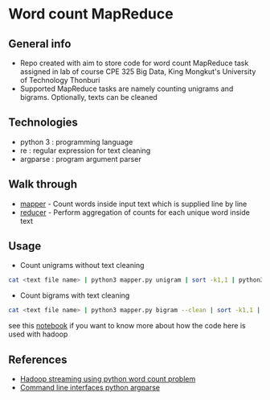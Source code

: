 # Word count MapReduce

## General info
- Repo created with aim to store code for word count MapReduce task assigned in lab of course CPE 325 Big Data, King Mongkut's University of Technology Thonburi
- Supported MapReduce tasks are namely counting unigrams and bigrams. Optionally, texts can be cleaned

## Technologies
- python 3 : programming language
- re : regular expression for text cleaning
- argparse : program argument parser

## Walk through
- [mapper](https://github.com/ppkgtmm/big-data-map-reduce/blob/main/mapper.py) - Count words inside input text which is supplied line by line
- [reducer](https://github.com/ppkgtmm/big-data-map-reduce/blob/main/reducer.py) - Perform aggregation of counts for each unique word inside text

## Usage
- Count unigrams without text cleaning
```sh
cat <text file name> | python3 mapper.py unigram | sort -k1,1 | python3 reducer.py
```
- Count bigrams with text cleaning
```sh
cat <text file name> | python3 mapper.py bigram --clean | sort -k1,1 | python3 reducer.py
```

see this [notebook](https://github.com/ppkgtmm/big-data/blob/main/Lecture%206%20-%20Hadoop%20MapReduce/Exercise.ipynb) if you want to know more about how the code here is used with hadoop

## References
- [Hadoop streaming using python word count problem](https://www.geeksforgeeks.org/hadoop-streaming-using-python-word-count-problem/)
- [Command line interfaces python argparse](https://realpython.com/command-line-interfaces-python-argparse/)

